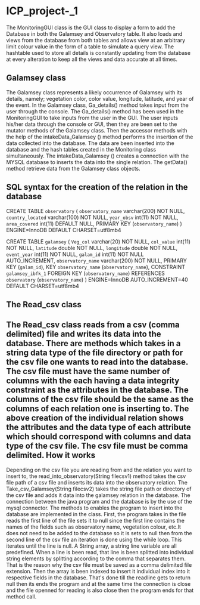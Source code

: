 # ICP_project-_1

The MonitoringGUI class is the GUI class to display a form to add the Database in both the Galamsey and Observatory table. It also loads and views from the database from both tables and allows view at an arbitrary limit colour value in the form of a table to simulate a query view. The hashtable used to store all details is constantly updating from the database at every alteration to keep all the views and data accurate at all times.


Galamsey class
--------------------------------------------------------------
The Galamsey class represents a likely occurrence of Galamsey with its details, namely; vegetation color, color value, longitude, latitude, and year of the event. In the Galamsey class, Ga_details() method takes input from the user through the console. The Ga_details() method has been used in the MonitoringGUI to take inputs from the user in the GUI. The user inputs his/her data through the console or GUI, then they are been set to the mutator methods of the Galamsey class.
Then the accessor methods with the help of the intakeData_Galamsey () method performs the insertion of the data collected into the database. The data are been inserted into the database and the hash tables  created in the Monitoring class simultaneously. The intakeData_Galamsey () creates a connection with the MYSQL database to inserts the data into the single relation. The getData() method  retrieve data from the Galamsey class objects.  


SQL syntax for the creation of the relation in the database
-----------------------------------------------------------------------------------

 CREATE TABLE `observatory` (
  `observatory_name` varchar(200) NOT NULL,
  `country_located` varchar(100) NOT NULL,
  `year_obsv` int(11) NOT NULL,
  `area_covered` int(11) DEFAULT NULL,
  PRIMARY KEY (`observatory_name`)
) ENGINE=InnoDB DEFAULT CHARSET=utf8mb4



CREATE TABLE `galamsey` (
  `Veg_col` varchar(20) NOT NULL,
  `col_value` int(11) NOT NULL,
  `latitude` double NOT NULL,
  `longitude` double NOT NULL,
  `event_year` int(11) NOT NULL,
  `galam_id` int(11) NOT NULL AUTO_INCREMENT,
  `observatory_name` varchar(200) NOT NULL,
  PRIMARY KEY (`galam_id`),
  KEY `observatory_name` (`observatory_name`),
  CONSTRAINT `galamsey_ibfk_1` FOREIGN KEY (`observatory_name`) REFERENCES `observatory` (`observatory_name`)
) ENGINE=InnoDB AUTO_INCREMENT=40 DEFAULT CHARSET=utf8mb4


The Read_csv class 
---------------------------------------------------------
The Read_csv class reads from a csv (comma delimited) file and writes its data into the database. There are methods which takes in a string data type of the file directory or path for the csv file one wants to read into the database. The csv file must have the same number of columns with the each having a data integrity constraint as the attributes in the database. The columns of the csv file should be the same as the columns of each relation one is inserting to. The above creation of the individual relation shows the attributes and the data type of each attribute which should correspond with columns and data type of the csv file. The csv file must be comma delimited. 
How it works 
-----------------------------------------------------------------------------
Depending on the csv file you are reading from and the relation you want to insert to, the read_into_observatory(String filecsv1) method takes the csv file path of a csv file and inserts its data into the observatory relation. The Take_csv_Galamsey(String filecsv2) takes the string file path or directory of the csv file and adds it data into the galamsey relation in the database. The connection between the java program and the database is by the use of the mysql connector. The methods to enables the program to insert into the database are implemented in the class. First, the program takes in the file reads the first line of the file sets it to null since the first line contains the names of the fields such as observatory name, vegetation colour, etc.It does not need to be added to the database so it is sets to null then from the second line of the csv file an iteration is done using the while loop. This iterates until the line is null. A String array, a string line variable are all predefined. When a line is been read, that line is been splitted into individual string elements by splitting according to the comma that separates them. That is the reason why the csv file must be saved as a comma delimited file extension. Then the array is been indexed to insert it individual index into it respective fields in the database. That's done till the readline gets to return null then its ends the program and at the same time the connection is close and the file openned for reading is also close then the program ends for that method call. 



